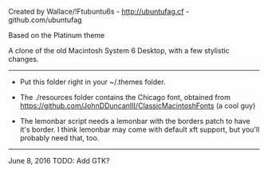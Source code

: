 
Created by Wallace/!Ftubuntu6s - http://ubuntufag.cf - github.com/ubuntufag

Based on the Platinum theme

A clone of the old Macintosh System 6 Desktop, with a few stylistic changes.

---------

- Put this folder right in your ~/.themes folder.

- The ./resources folder contains the Chicago font, obtained from https://github.com/JohnDDuncanIII/ClassicMacintoshFonts (a cool guy)

- The lemonbar script needs a lemonbar with the borders patch to have it's border. I think lemonbar may come with default xft support, but you'll probably need that, too.

---------

June 8, 2016
TODO: Add GTK?
 

